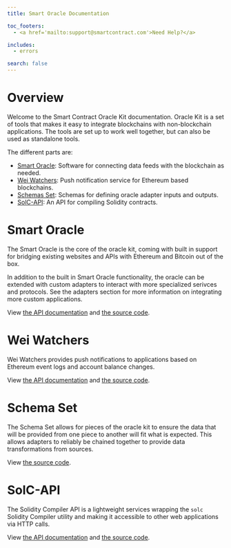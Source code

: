 ```yaml
---
title: Smart Oracle Documentation

toc_footers:
  - <a href='mailto:support@smartcontract.com'>Need Help?</a>

includes:
  - errors

search: false
---
```


# Overview

Welcome to the Smart Contract Oracle Kit documentation. Oracle Kit is a set of tools that makes it easy to integrate blockchains with non-blockchain applications. The tools are set up to work well together, but can also be used as standalone tools.

The different parts are:

- [Smart Oracle](#smart-oracle): Software for connecting data feeds with the blockchain as needed.
- [Wei Watchers](#wei-watchers): Push notification service for Ethereum based blockchains.
- [Schemas Set](#schema-set): Schemas for defining oracle adapter inputs and outputs.
- [SolC-API](#solc-api): An API for compiling Solidity contracts.

# Smart Oracle

The Smart Oracle is the core of the oracle kit, coming with built in support for bridging existing websites and APIs with Ethereum and Bitcoin out of the box.

In addition to the built in Smart Oracle functionality, the oracle can be extended with custom adapters to interact with more specialized serivces and protocols. See the adapters section for more information on integrating more custom applications.

View [the API documentation](https://smartoracle.smartcontract.com/) and [the source code](https://github.com/oraclekit/smart_oracle).


# Wei Watchers

Wei Watchers provides push notifications to applications based on Ethereum event logs and account balance changes.

View [the API documentation](https://weiwatchers-docs.smartcontract.com/) and [the source code](https://github.com/oraclekit/wei_watchers).


# Schema Set

The Schema Set allows for pieces of the oracle kit to ensure the data that will be provided from one piece to another will fit what is expected. This allows adapters to reliably be chained together to provide data transformations from sources.

View [the source code](https://github.com/oraclekit/schemas).


# SolC-API

The Solidity Compiler API is a lightweight services wrapping the `solc` Solidity Compiler utility and making it accessible to other web applications via HTTP calls.

View [the API documentation](https://solc-api-docs.smartcontract.com/) and [the source code](https://github.com/oraclekit/solc-api).
